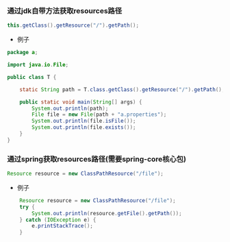### 通过jdk自带方法获取resources路径

```java
this.getClass().getResource("/").getPath();
```

* 例子

```java
package a;

import java.io.File;

public class T {

    static String path = T.class.getClass().getResource("/").getPath();

    public static void main(String[] args) {
        System.out.println(path);
        File file = new File(path + "a.properties");
        System.out.println(file.isFile());
        System.out.println(file.exists());
    }
}
```

### 通过spring获取resources路径(需要spring-core核心包)

```java
Resource resource = new ClassPathResource("/file");
```

* 例子

```java
    Resource resource = new ClassPathResource("/file");
    try {
        System.out.println(resource.getFile().getPath());
    } catch (IOException e) {
        e.printStackTrace();
    }
```
